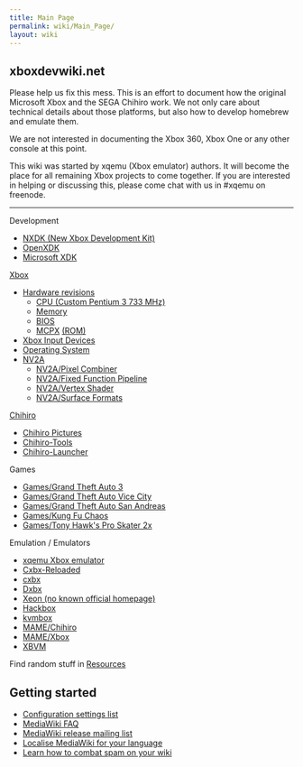```yaml
---
title: Main Page
permalink: wiki/Main_Page/
layout: wiki
---
```


xboxdevwiki.net
---------------

Please help us fix this mess. This is an effort to document how the
original Microsoft Xbox and the SEGA Chihiro work. We not only care
about technical details about those platforms, but also how to develop
homebrew and emulate them.

We are not interested in documenting the Xbox 360, Xbox One or any other
console at this point.

This wiki was started by xqemu (Xbox emulator) authors. It will become
the place for all remaining Xbox projects to come together. If you are
interested in helping or discussing this, please come chat with us in
\#xqemu on freenode.

------------------------------------------------------------------------

Development

-   [NXDK (New Xbox Development Kit)](https://github.com/xqemu/nxdk)
-   [OpenXDK](/wiki/OpenXDK "wikilink")
-   [Microsoft XDK](/wiki/Microsoft_XDK "wikilink")

[Xbox](/wiki/Xbox "wikilink")

-   [Hardware revisions](/wiki/Hardware_revisions "wikilink")
    -   [CPU (Custom Pentium 3 733 MHz)](/wiki/CPU "wikilink")
    -   [Memory](/wiki/Memory "wikilink")
    -   [BIOS](/wiki/BIOS "wikilink")
    -   [MCPX](/wiki/MCPX "wikilink") [(ROM)](MCPX_ROM "wikilink")
-   [Xbox Input Devices](/wiki/Xbox_Input_Devices "wikilink")
-   [Operating System](/wiki/Operating_System "wikilink")
-   [NV2A](/wiki/NV2A "wikilink")
    -   [NV2A/Pixel Combiner](/wiki/NV2A/Pixel_Combiner "wikilink")
    -   [NV2A/Fixed Function
        Pipeline](/wiki/NV2A/Fixed_Function_Pipeline "wikilink")
    -   [NV2A/Vertex Shader](/wiki/NV2A/Vertex_Shader "wikilink")
    -   [NV2A/Surface Formats](/wiki/NV2A/Surface_Formats "wikilink")

[Chihiro](http://segaretro.org/Sega_Chihiro)

-   [Chihiro Pictures](/wiki/Chihiro_Pictures "wikilink")
-   [Chihiro-Tools](/wiki/Chihiro-Tools "wikilink")
-   [Chihiro-Launcher](/wiki/Chihiro-Launcher "wikilink")

Games

-   [Games/Grand Theft Auto 3](/wiki/Games/Grand_Theft_Auto_3 "wikilink")
-   [Games/Grand Theft Auto Vice
    City](/wiki/Games/Grand_Theft_Auto_Vice_City "wikilink")
-   [Games/Grand Theft Auto San
    Andreas](/wiki/Games/Grand_Theft_Auto_San_Andreas "wikilink")
-   [Games/Kung Fu Chaos](/wiki/Games/Kung_Fu_Chaos "wikilink")
-   [Games/Tony Hawk's Pro Skater
    2x](/wiki/Games/Tony_Hawk's_Pro_Skater_2x "wikilink")

Emulation / Emulators

-   [xqemu Xbox emulator](http://xqemu.com)
-   [Cxbx-Reloaded](http://cxbx-reloaded.co.uk)
-   [cxbx](http://www.caustik.com/cxbx/)
-   [Dxbx](http://dxbx-emu.com)
-   [Xeon (no known official
    homepage)](http://www.emulator-zone.com/doc.php/xbox/xeon.html)
-   [Hackbox](http://ngemu.com/threads/hackbox.146461/)
-   [kvmbox](https://github.com/phire/kvmbox)
-   [MAME/Chihiro](http://mamedev.org/)
-   [MAME/Xbox](http://mamedev.org/)
-   [XBVM](https://github.com/monocasa/xbvm)

Find random stuff in [Resources](/wiki/Resources "wikilink")

Getting started
---------------

-   [Configuration settings
    list](https://www.mediawiki.org/wiki/Special:MyLanguage/Manual:Configuration_settings)
-   [MediaWiki
    FAQ](https://www.mediawiki.org/wiki/Special:MyLanguage/Manual:FAQ)
-   [MediaWiki release mailing
    list](https://lists.wikimedia.org/mailman/listinfo/mediawiki-announce)
-   [Localise MediaWiki for your
    language](https://www.mediawiki.org/wiki/Special:MyLanguage/Localisation#Translation_resources)
-   [Learn how to combat spam on your
    wiki](https://www.mediawiki.org/wiki/Special:MyLanguage/Manual:Combating_spam)

